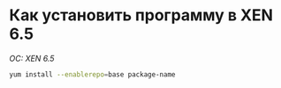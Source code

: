# Как установить программу в XEN 6.5
*OC: XEN 6.5*

```bash
yum install --enablerepo=base package-name
```